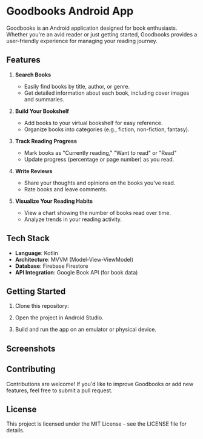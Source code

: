 # Goodbooks Android App

Goodbooks is an Android application designed for book enthusiasts. Whether you're an avid reader or just getting started, Goodbooks provides a user-friendly experience for managing your reading journey.

## Features

1. **Search Books**
   - Easily find books by title, author, or genre.
   - Get detailed information about each book, including cover images and summaries.

2. **Build Your Bookshelf**
   - Add books to your virtual bookshelf for easy reference.
   - Organize books into categories (e.g., fiction, non-fiction, fantasy).

3. **Track Reading Progress**
   - Mark books as "Currently reading," "Want to read" or "Read"
   - Update progress (percentage or page number) as you read.

4. **Write Reviews**
   - Share your thoughts and opinions on the books you've read.
   - Rate books and leave comments.

5. **Visualize Your Reading Habits**
   - View a chart showing the number of books read over time.
   - Analyze trends in your reading activity.

## Tech Stack

- **Language**: Kotlin
- **Architecture**: MVVM (Model-View-ViewModel)
- **Database**: Firebase Firestore
- **API Integration**: Google Book API (for book data)

## Getting Started

1. Clone this repository:
   
2. Open the project in Android Studio.

3. Build and run the app on an emulator or physical device.

## Screenshots


## Contributing

Contributions are welcome! If you'd like to improve Goodbooks or add new features, feel free to submit a pull request.

## License

This project is licensed under the MIT License - see the LICENSE file for details.
